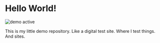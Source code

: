 # Hello World!
![demo active](https://img.shields.io/badge/demo-active-brightgreen "demo active")

This is my little demo repository. Like a digital test site. Where I test things. And sites.
